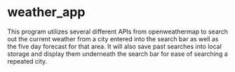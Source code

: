 # weather_app

This program utilizes several different APIs from openweathermap to search out the current weather from a city entered into the search bar as well as the five day forecast for that area. It will also save past searches into local storage and display them underneath the search bar for ease of searching a repeated city.
